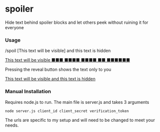 # spoiler

Hide text behind spoiler blocks and let others peek without ruining it for
everyone

### Usage

/spoil [This text will be visible] and this text is hidden

[This text will be visible ■■■ ■■■■ ■■■■ ■■ ■■■■■■](https://tylor.io/spoiler/spoil.png)

Pressing the reveal button shows the text only to you

[This text will be visible and this text is hidden](https://tylor.io/spoiler/reveal.png)

### Manual Installation

Requires node.js to run. The main file is server.js and takes 3 arguments

`node server.js client_id client_secret verification_token`

The urls are specific to my setup and will need to be changed to meet your needs.
